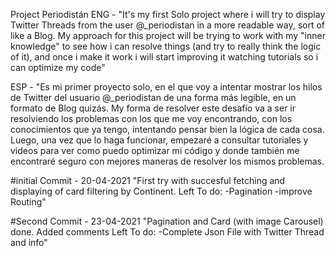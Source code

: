 Project Periodistán
ENG - "It's my first Solo project where i will try to display Twitter Threads from the user @_periodistan in a more readable way, sort of like a Blog. My approach for this project will be trying to work with my "inner knowledge" to see how i can resolve things (and try to really think the logic of it), and once i make it work i will start improving it watching tutorials so i can optimize my code"

ESP - "Es mi primer proyecto solo, en el que voy a intentar mostrar los hilos de Twitter del usuario @_periodistan de una forma más legible, en un formato de Blog quizás. My forma de resolver este desafío va a ser ir resolviendo los problemas con los que me voy encontrando, con los conocimientos que ya tengo, intentando pensar bien la lógica de cada cosa. Luego, una vez que lo haga funcionar, empezaré a consultar tutoriales y videos para ver como puedo optimizar mi código y donde también me encontraré seguro con mejores maneras de resolver los mismos problemas.

#initial Commit - 20-04-2021 "First try with succesful fetching and displaying of card filtering by Continent. Left To do: -Pagination -improve Routing"

#Second Commit - 23-04-2021 "Pagination and Card (with image Carousel) done. Added comments Left To do: -Complete Json File with Twitter Thread and info"
